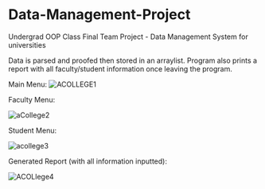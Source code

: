 # Data-Management-Project
Undergrad OOP Class Final Team Project - Data Management System for universities

Data is parsed and proofed then stored in an arraylist. Program also prints a report with all faculty/student information once leaving the program.

Main Menu:
![ACOLLEGE1](https://user-images.githubusercontent.com/75232089/150578562-659d9215-5879-4237-b0da-75114f491ff9.png)


Faculty Menu:

![aCollege2](https://user-images.githubusercontent.com/75232089/150578565-5c71838a-af00-47a3-92a9-a9099d96f0d2.png)


Student Menu:

![acollege3](https://user-images.githubusercontent.com/75232089/150578573-3a91ffdd-fa28-4235-bb1e-1ed04c9c9a39.png)


Generated Report (with all information inputted):

![ACOLlege4](https://user-images.githubusercontent.com/75232089/150578584-14ede031-bd11-419a-8b0b-a9491509f8c0.png)

